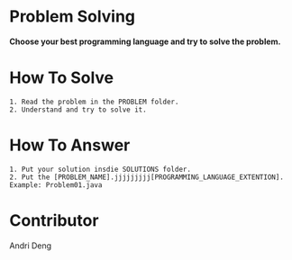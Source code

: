 # Problem Solving

**Choose your best programming language and try to solve the problem.**

# How To Solve

```
1. Read the problem in the PROBLEM folder.
2. Understand and try to solve it.
```

# How To Answer

```
1. Put your solution insdie SOLUTIONS folder.
2. Put the [PROBLEM_NAME].jjjjjjjjj[PROGRAMMING_LANGUAGE_EXTENTION].
Example: Problem01.java
```

# Contributor

Andri Deng
